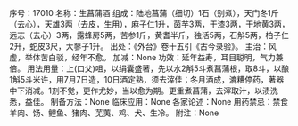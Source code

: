 序号：17010
名称：生菖蒲酒
组成：陆地菖蒲（细切）1石（别煮），天门冬1斤（去心），天雄3两（去皮，生用），麻子仁1升，茵芋3两，干漆3两，干地黄3两，远志（去心）3两，露蜂房5两，苦参1斤，黄耆半斤，独活5两，石斛5两，柏子仁2升，蛇皮3尺，大蓼子1升。
出处：《外台》卷十五引《古今录验》。
主治：风虚，举体苦白驳，经年不愈。
加减：None
功效：延年益寿，耳目聪明，气力兼倍。
用法用量：上(口父)咀，以绢囊盛著，先以水2斛5斗煮菖蒲根，取8斗，以酿1斛5斗米许，用7月7日造，10日酒定熟，须去滓佳；冬月酒成，漉糟停药，著器中下消减。1剂不觉，更作尤妙，当以愈为期。更重煮菖蒲，去滓取汁，以渍洗悉，益佳。
制备方法：None
临床应用：None
各家论述：None
用药禁忌：禁食羊肉、饧、鲤鱼、猪肉、芜荑、鸡、犬、生冷。
附注：None
